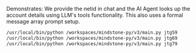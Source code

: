 Demonstrates: We provide the netid in chat and the AI Agent looks up the account details using LLM's tools functionality. This also uses a formal message array prompt setup.

```sh
/usr/local/bin/python /workspaces/mindstone-py/v3/main.py jtg59
/usr/local/bin/python /workspaces/mindstone-py/v3/main.py jtg69
/usr/local/bin/python /workspaces/mindstone-py/v3/main.py jtg79
```